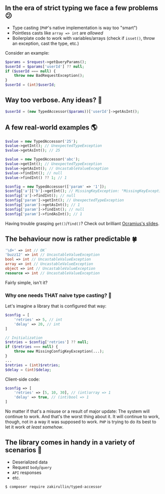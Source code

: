 ## In the era of strict typing we face a few problems 😕

- Type casting (`PHP`'s native implementation is way too "smart")
- Pointless casts like `array => int` are *allowed*
- Boilerplate code to work with variables/arrays (check if `isset()`, throw an exception, cast the type, etc.)

Consider an example:
```php
$params = $request->getQueryParams();
$userId = $params['userId'] ?? null;
if ($userId === null) {
    throw new BadRequestException();
}
$userId = (int)$userId;
```

## Way too verbose. Any ideas? 🤔

```php
$userId = (new TypedAccessor($params))['userId']->getAsInt();
```

## A few real-world examples 🌎

```php
$value = new TypedAccessor('25');
$value->getInt(); // UnexpectedTypeException
$value->getAsInt(); // 25

$value = new TypedAccessor('abc');
$value->getInt(); // UnexpectedTypeException
$value->getAsInt(); // UncastableValueException
$value->findInt(); // null
$value->findInt() ?? 1; // 1

$config = new TypedAccessor(['param' => '1']);
$config['a']['b']->getInt(); // MissingKeyException: "MissingKeyException: a.b"
$config['a']->findInt(); // null
$config['param']->getInt(); // UnexpectedTypeException 
$config['param']->getAsInt(); // 1
$config['param']->findInt(); // null
$config['param']->findAsInt(); // 1
```

Having trouble grasping `get()`/`find()`? Check out brilliant [Ocramius's slides](https://ocramius.github.io/doctrine-best-practices/#/94).

## The behaviour now is rather predictable 🍀

```php
'\d+' => int // OK`
'buzz12' => int // UncastableValueException
bool => int // UncastableValueException
array => int // UncastableValueException
object => int // UncastableValueException
resource => int // UncastableValueException
```

Fairly simple, isn't it?

### Why one needs THAT naive type casting? 🤔

Let's imagine a library that is configured that way:
```php
$config = [
    'retries' => 5, // int
    'delay' => 20, // int
]

// Initialization 
$retries = $config['retries'] ?? null;
if ($retries === null) {
    throw new MissingConfigKeyException(...);
}
...
$retries = (int)$retries;
$delay = (int)$delay;
```

Client-side code: 
```php
$config => [
    'retries' => [5, 10, 30], // (int)array => 1
    'delay' => true, // (int)bool => 1
]
```

No matter if that's a misuse or a result of major update: The system will continue to work.
And that's the worst thing about it. It will continue to work, though, not in a way it was supposed to work.
`PHP` is trying to do its best to let it work *at least somehow*.

## The library comes in handy in a variety of scenarios 🚀

- Deserialized data
- Request `body`/`query` 
- `API` responses
- etc.

```bash
$ composer require zakirullin/typed-accessor
```